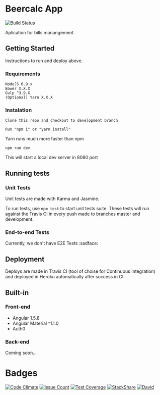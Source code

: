 # Beercalc App

[![Build Status](https://travis-ci.org/WandersonAlves/beercalc.svg?branch=master)](https://travis-ci.org/WandersonAlves/beercalc)

Aplication for bills manangement.

## Getting Started

Instructions to run and deploy above.

### Requirements

```
NodeJS 6.9.x
Bower X.X.X
Gulp ^3.9.X
(Optional) Yarn X.X.X
```

### Instalation

```
Clone this repo and checkout to development branch
```

```
Run "npm i" or "yarn install"
```

Yarn runs much more faster than npm

```
npm run dev
```

This will start a local dev server in 8080 port

## Running tests

### Unit Tests

Unit tests are made with Karma and Jasmine.

To run tests, use `npm test` to start unit tests suite.
These tests will run against the Travis CI in every push made to branches master and development.

### End-to-end Tests

Currently, we don't have E2E Tests :sadface:

## Deployment

Deploys are made in Travis CI (tool of choise for Continuous Integration) and deployed in Heroku automatically after success in CI

## Built-in

### Front-end

- Angular 1.5.8
- Angular Material ^1.1.0
- Auth0

### Back-end

Coming soon...

# Badges
[![Code Climate](https://codeclimate.com/github/WandersonAlves/beercalc/badges/gpa.svg)](https://codeclimate.com/github/WandersonAlves/beercalc)
[![Issue Count](https://codeclimate.com/github/WandersonAlves/beercalc/badges/issue_count.svg)](https://codeclimate.com/github/WandersonAlves/beercalc)
[![Test Coverage](https://codeclimate.com/github/WandersonAlves/beercalc/badges/coverage.svg)](https://codeclimate.com/github/WandersonAlves/beercalc/coverage)
[![StackShare](http://img.shields.io/badge/tech-stack-0690fa.svg?style=flat)](http://stackshare.io/WandersonAlves/beercalc-stack)
[![David](https://david-dm.org/WandersonAlves/beercalc.svg)](https://david-dm.org/WandersonAlves/beercalc)
